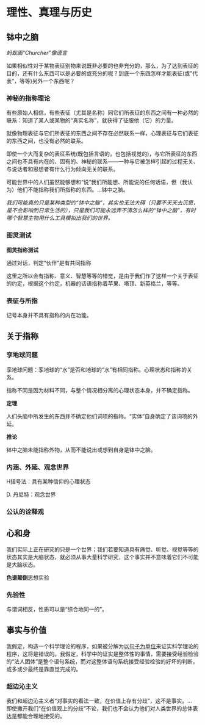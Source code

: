 # 理性、真理与历史

## 钵中之脑

*蚂蚁画“Churcher”像语言*

如果相似性对于某物表征别物来说既非必要的也非充分的，那么，为了达到表征的目的，还有什么东西可以是必要的或充分的呢？到底一个东四怎样才能表征(或"代表"，等等)另外一个东西呢？



### 神秘的指称理论

有些原始人相信，有些表征（尤其是名称）同它们所表征的东西之间有一种必然的联系：知道了某人或某物的“真实名称”，就获得了征服他（它）的力量。



就像物理表征与它们所表征的东西之间不存在必然联系一样，心理表征与它们表征的东西之间，也没有必然的联系。



即使一个大而复杂的表征系统(既包括言语的，也包括视觉的)，与它所表征的东西之间也不具有内在的、固有的、神秘的联系——一种与它被怎样引起的过程无关、与说话者和思想者有什么行为倾向无关的联系。



可能世界中的人们虽然能够想和“说”我们所能想、所能说的任何话语，但（我认为）他们不能指称我们所指称的东西。...钵中之脑。

*我们可能真的只是某种类型的“钵中之脑”，其实也无法大碍（只要不天天去沉思，是不会影响到日常生活的），只是我们可能永远弄不清怎么样的“钵中之脑”，有时哪个智慧生物用什么工具模拟出我们的世界。*



### 图灵测试

**图灵指称测试**

通过对话，判定“伙伴”是有共同指称



这里之所以会有指称、意义、智慧等等的错觉，是由于我们作了这样一个关于表征的约定，根据这个约定，机器的话语指称着苹果、塔顶、新英格兰，等等。



### 表征与所指

记号本身并不具有指称的内在功能。

## 关于指称



### 孪地球问题

孪地球问题：孪地球的“水”是否和地球的“水”有相同指称。心理状态和指称的关系。

指称不同是因为材料不同，与整个情况相分离的心理状态本身，并不确定指称。



**定理**

人们头脑中所发生的东西并不确定他们词项的指称。“实体”自身确定了该词项的外延。

**推论**

钵中之脑未能指称外物，从而不能说出或想到自身是钵中之脑。



### 内涵、外延、观念世界

H括号法：具有某种信仰的心理状态

D. 丹尼特：观念世界



### 公认的诠释观



## 心和身

我们实际上正在研究的只是一个世界；我们若要知道具有痛觉、听觉、视觉等等的状态其实是大脑状态，就必须从事大量科学研究，这个事实并不意味着它们不可能是大脑状态。



**色谱颠倒**思想实验

### 先验性

与谓词相反，性质可以是“综合地同一的”。

## 事实与价值

我假定，构造一个科学理论的程序，如果被分解为<u>以句子为单位</u>来证实科学理论的程序，这将是错误的。我假定，科学中的证实是整体性的事情，需要接受经验检验的“法人团体”是整个语句系统，而对这整体语句系统接受经验检验的好坏的判断，或多或少最终是靠直觉完成的。



### 超边沁主义

我们和超边沁主义者“对事实的看法一致，在价值上存有分歧”，这不是事实。... 即使撇开我们“在价值观上的分歧”不论，我们也不会认为他们对人类世界的总体表达是都能合理地接受的。